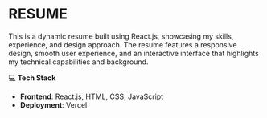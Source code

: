 # RESUME
This is a dynamic resume built using React.js, showcasing my skills, experience, and design approach. The resume features a responsive design, smooth user experience, and an interactive interface that highlights my technical capabilities and background.

💻 **Tech Stack**

- **Frontend**: React.js, HTML, CSS, JavaScript
- **Deployment**: Vercel



